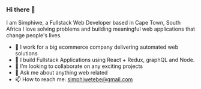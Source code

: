 ### Hi there 👋


I am Simphiwe, a Fullstack Web Developer based in Cape Town, South Africa
I love solving problems and building meaningful web applications that change people's lives.

- 🔭 I work for a big ecommerce company delivering automated web solutions
- 🌱 I build Fullstack Applications using React + Redux, graphQL and Node.
- 👯 I’m looking to collaborate on any exciting projects
- 💬 Ask me about anything web related
- 📫 How to reach me: simphiwetebe@gmail.com

